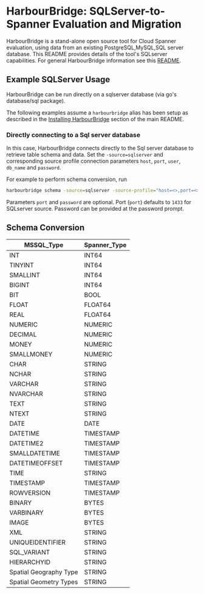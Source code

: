 # HarbourBridge: SQLServer-to-Spanner Evaluation and Migration

HarbourBridge is a stand-alone open source tool for Cloud Spanner evaluation,
using data from an existing PostgreSQL,MySQL,SQL server database. This README provides
details of the tool's SQLserver capabilities. For general HarbourBridge information
see this [README](https://github.com/cloudspannerecosystem/harbourbridge#harbourbridge-spanner-evaluation-and-migration).

## Example SQLServer Usage

HarbourBridge can be run directly on a sqlserver database (via go's database/sql package).

The following examples assume a `harbourbridge` alias has been setup as described
in the [Installing HarbourBridge](https://github.com/cloudspannerecosystem/harbourbridge#installing-harbourbridge) section of the main README.

### Directly connecting to a Sql server database

In this case, HarbourBridge connects directly to the Sql server database to
retrieve table schema and data. Set the `-source=sqlserver` and corresponding
source profile connection parameters `host`, `port`, `user`, `db_name` and
`password`.

For example to perform schema conversion, run

```sh
harbourbridge schema -source=sqlserver -source-profile="host=<>,port=<>,user=<>,db_name=<>"
```

Parameters `port` and `password` are optional. Port (`port`) defaults to `1433`
for SQLserver source. Password can be provided at the password prompt.

## Schema Conversion

| MSSQL_Type             | Spanner_Type |
| ---------------------- | ------------ |
| INT                    | INT64        |
| TINYINT                | INT64        |
| SMALLINT               | INT64        |
| BIGINT                 | INT64        |
| BIT                    | BOOL         |
| FLOAT                  | FLOAT64      |
| REAL                   | FLOAT64      |
| NUMERIC                | NUMERIC      |
| DECIMAL                | NUMERIC      |
| MONEY                  | NUMERIC      |
| SMALLMONEY             | NUMERIC      |
| CHAR                   | STRING       |
| NCHAR                  | STRING       |
| VARCHAR                | STRING       |
| NVARCHAR               | STRING       |
| TEXT                   | STRING       |
| NTEXT                  | STRING       |
| DATE                   | DATE         |
| DATETIME               | TIMESTAMP    |
| DATETIME2              | TIMESTAMP    |
| SMALLDATETIME          | TIMESTAMP    |
| DATETIMEOFFSET         | TIMESTAMP    |
| TIME                   | STRING       |
| TIMESTAMP              | TIMESTAMP    |
| ROWVERSION             | TIMESTAMP    |
| BINARY                 | BYTES        |
| VARBINARY              | BYTES        |
| IMAGE                  | BYTES        |
| XML                    | STRING       |
| UNIQUEIDENTIFIER       | STRING       |
| SQL_VARIANT            | STRING       |
| HIERARCHYID            | STRING       |
| Spatial Geography Type | STRING       |
| Spatial Geometry Types | STRING       |

